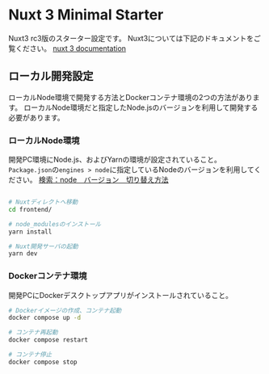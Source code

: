 # Nuxt 3 Minimal Starter
Nuxt3 rc3版のスターター設定です。
Nuxt3については下記のドキュメントをご覧ください。
 [nuxt 3 documentation](https://v3.nuxtjs.org)

## ローカル開発設定
ローカルNode環境で開発する方法とDockerコンテナ環境の2つの方法があります。
ローカルNode環境だと指定したNode.jsのバージョンを利用して開発する必要があります。

### ローカルNode環境
開発PC環境にNode.js、およびYarnの環境が設定されていること。
`Package.json`の`engines > node`に指定しているNodeのバージョンを利用してください。
[検索：node　バージョン　切り替え方法](https://www.google.com/search?q=node%E3%80%80%E3%83%90%E3%83%BC%E3%82%B8%E3%83%A7%E3%83%B3%E3%80%80%E5%88%87%E3%82%8A%E6%9B%BF%E3%81%88%E6%96%B9%E6%B3%95&sxsrf=ALiCzsZyWF4zvlMl0cABfR_QgSPJ2ZACFg%3A1654929919526&ei=_zmkYvvjH_Gh1e8PkIey2AM&ved=0ahUKEwi73-yv5qT4AhXxUPUHHZCDDDsQ4dUDCA4&uact=5&oq=node%E3%80%80%E3%83%90%E3%83%BC%E3%82%B8%E3%83%A7%E3%83%B3%E3%80%80%E5%88%87%E3%82%8A%E6%9B%BF%E3%81%88%E6%96%B9%E6%B3%95&gs_lcp=Cgdnd3Mtd2l6EAMyBQgAEKIEMgUIABCiBDIFCAAQogQyBQgAEKIEOgcIIxCwAhAnOgYIIRAKECpKBAhBGAFKBAhGGABQ3Q5Yz1hg7l9oCnAAeACAAZgBiAHnGZIBBDcuMjKYAQCgAQHAAQE&sclient=gws-wiz)


```bash

# Nuxtディレクトへ移動
cd frontend/

# node_modulesのインストール
yarn install

# Nuxt開発サーバの起動
yarn dev
```

### Dockerコンテナ環境
開発PCにDockerデスクトップアプリがインストールされていること。
```bash
# Dockerイメージの作成、コンテナ起動
docker compose up -d

# コンテナ再起動
docker compose restart

# コンテナ停止
docker compose stop
```
